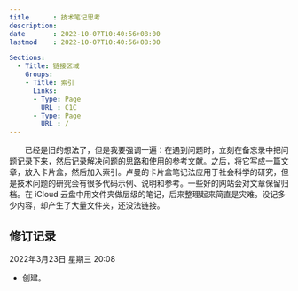 ```yaml
---
title      : 技术笔记思考
description: 
date       : 2022-10-07T10:40:56+08:00
lastmod    : 2022-10-07T10:40:56+08:00

Sections:
  - Title: 链接区域
    Groups:
    - Title: 索引
      Links:
      - Type: Page
        URL : C1C
      - Type: Page
        URL : /
---
```


　　已经是旧的想法了，但是我要强调一遍：在遇到问题时，立刻在备忘录中把问题记录下来，然后记录解决问题的思路和使用的参考文献。之后，将它写成一篇文章，放入卡片盒，然后加入索引。卢曼的卡片盒笔记法应用于社会科学的研究，但是技术问题的研究会有很多代码示例、说明和参考。一些好的网站会对文章保留归档。在 iCloud 云盘中用文件夹做层级的笔记，后来整理起来简直是灾难。没记多少内容，却产生了大量文件夹，还没法链接。

## 修订记录
2022年3月23日 星期三 20:08
* 创建。